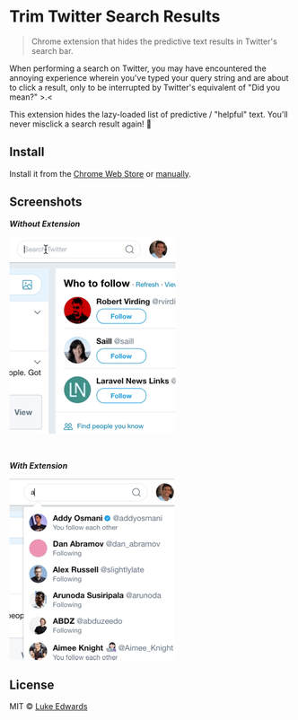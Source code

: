 # Trim Twitter Search Results

> Chrome extension that hides the predictive text results in Twitter's search bar.

When performing a search on Twitter, you may have encountered the annoying experience wherein you've typed your query string and are about to click a result, only to be interrupted by Twitter's equivalent of "Did you mean?" >.<

This extension hides the lazy-loaded list of predictive / "helpful" text. You'll never misclick a search result again! :tada:


## Install

Install it from the [Chrome Web Store](https://chrome.google.com/webstore/detail/npm-downloads/gkopjiobbmgaolpocbjnjilaamleimbd) or [manually](http://superuser.com/a/247654/6877).


## Screenshots

***Without Extension***

![](without.gif)

<br />

***With Extension***

![](with.gif)


## License

MIT © [Luke Edwards](https://lukeed.com)
